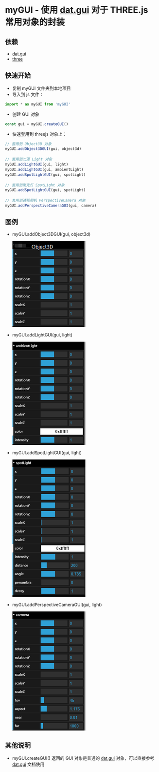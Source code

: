 # myGUI - 使用 [dat.gui](https://github.com/dataarts/dat.gui/) 对于 THREE.js 常用对象的封装

## 依赖
* [dat.gui](https://www.npmjs.com/package/dat.gui)
* [three](https://www.npmjs.com/package/three)

## 快速开始
* 复制 myGUI 文件夹到本地项目
* 导入到 js 文件：
```js
import * as myGUI from 'myGUI'
```
* 创建 GUI 对象
```js
const gui = myGUI.createGUI()
```
* 快速套用到 threejs 对象上：
```js
// 套用到 Object3D 对象
myGUI.addObject3DGUI(gui, object3d)

// 套用到光源 Light 对象
myGUI.addLightGUI(gui, light)
myGUI.addLightGUI(gui, ambientLight)
myGUI.addSpotLightGUI(gui, spotLight)

// 套用到聚光灯 SpotLight 对象
myGUI.addSpotLightGUI(gui, spotLight)

// 套用到透视相机 PerspectiveCamera 对象
myGUI.addPerspectiveCameraGUI(gui, camera)
```

## 图例
* myGUI.addObject3DGUI(gui, object3d)

    ![](./assets/object3d.png)

* myGUI.addLightGUI(gui, light)

    ![](./assets/light.png)

* myGUI.addSpotLightGUI(gui, light)

    ![](./assets/spotlight.png)

* myGUI.addPerspectiveCameraGUI(gui, light)

    ![](./assets/camera.png)

## 其他说明
* myGUI.createGUI() 返回的 GUI 对象是普通的 [dat.gui](https://github.com/dataarts/dat.gui/) 对象，可以直接参考 [dat.gui](https://github.com/dataarts/dat.gui/) 文档使用
